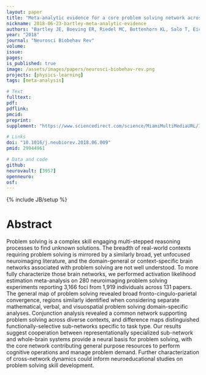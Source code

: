 ```yaml
---
layout: paper
title: "Meta-analytic evidence for a core problem solving network across multiple representational domains"
nickname: 2018-06-23-bartley-meta-analytic-evidence
authors: "Bartley JE, Boeving ER, Riedel MC, Bottenhorn KL, Salo T, Eickhoff SB, Brewe E, Sutherland MT, Laird AR"
year: "2018"
journal: "Neurosci Biobehav Rev"
volume:
issue:
pages:
is_published: true
image: /assets/images/papers/neurosci-biobehav-rev.png
projects: [physics-learning]
tags: [meta-analysis]

# Text
fulltext:
pdf:
pdflink:
pmcid:
preprint:
supplement: "https://www.sciencedirect.com/science/MiamiMultiMediaURL/1-s2.0-S0149763417304773/1-s2.0-S0149763417304773-mmc1.docx/271127/html/S0149763417304773/949964dfffca767a6d4546d26b9959bd/mmc1.docx"

# Links
doi: "10.1016/j.neubiorev.2018.06.009"
pmid: 29944961

# Data and code
github:
neurovault: [3957]
openneuro:
osf:
---
```

{% include JB/setup %}

# Abstract

Problem solving is a complex skill engaging multi-stepped reasoning processes to find unknown solutions. The breadth of real-world contexts requiring problem solving is mirrored by a similarly broad, yet unfocused neuroimaging literature, and the domain-general or context-specific brain networks associated with problem solving are not well understood. To more fully characterize those brain networks, we performed activation likelihood estimation meta-analysis on 280 neuroimaging problem solving experiments reporting 3,166 foci from 1,919 individuals across 131 papers. The general map of problem solving revealed broad fronto-cingulo-parietal convergence, regions similarly identified when considering separate mathematical, verbal, and visuospatial problem solving domain-specific analyses. Conjunction analysis revealed a common network supporting problem solving across diverse contexts, and difference maps distinguished functionally-selective sub-networks specific to task type. Our results suggest cooperation between representationally specialized sub-network and whole-brain systems provide a neural basis for problem solving, with the core network contributing general purpose resources to perform cognitive operations and manage problem demand. Further characterization of cross-network dynamics could inform neuroeducational studies on problem solving skill development.
